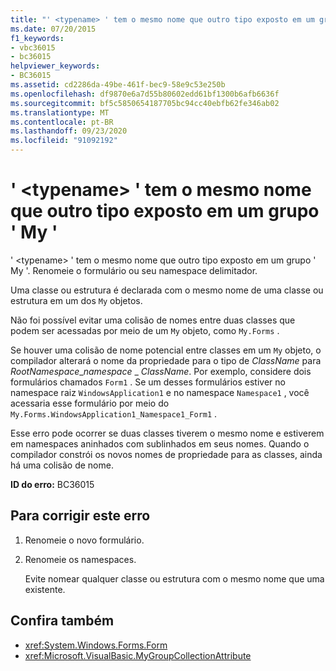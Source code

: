 ```yaml
---
title: "' <typename> ' tem o mesmo nome que outro tipo exposto em um grupo ' My '"
ms.date: 07/20/2015
f1_keywords:
- vbc36015
- bc36015
helpviewer_keywords:
- BC36015
ms.assetid: cd2286da-49be-461f-bec9-58e9c53e250b
ms.openlocfilehash: df9870e6a7d55b80602edd61bf1300b6afb6636f
ms.sourcegitcommit: bf5c5850654187705bc94cc40ebfb62fe346ab02
ms.translationtype: MT
ms.contentlocale: pt-BR
ms.lasthandoff: 09/23/2020
ms.locfileid: "91092192"
---
```

# <a name="typename-has-the-same-name-as-another-type-exposed-in-a-my-group"></a>' \<typename> ' tem o mesmo nome que outro tipo exposto em um grupo ' My '

' \<typename> ' tem o mesmo nome que outro tipo exposto em um grupo ' My '. Renomeie o formulário ou seu namespace delimitador.  
  
 Uma classe ou estrutura é declarada com o mesmo nome de uma classe ou estrutura em um dos `My` objetos.  
  
 Não foi possível evitar uma colisão de nomes entre duas classes que podem ser acessadas por meio de um `My` objeto, como `My.Forms` .  
  
 Se houver uma colisão de nome potencial entre classes em um `My` objeto, o compilador alterará o nome da propriedade para o tipo de *ClassName* para *RootNamespace*_*namespace* \_ *ClassName*. Por exemplo, considere dois formulários chamados `Form1` . Se um desses formulários estiver no namespace raiz `WindowsApplication1` e no namespace `Namespace1` , você acessaria esse formulário por meio do `My.Forms.WindowsApplication1_Namespace1_Form1` .  
  
 Esse erro pode ocorrer se duas classes tiverem o mesmo nome e estiverem em namespaces aninhados com sublinhados em seus nomes. Quando o compilador constrói os novos nomes de propriedade para as classes, ainda há uma colisão de nome.  
  
 **ID do erro:** BC36015  
  
## <a name="to-correct-this-error"></a>Para corrigir este erro  
  
1. Renomeie o novo formulário.  
  
2. Renomeie os namespaces.  
  
     Evite nomear qualquer classe ou estrutura com o mesmo nome que uma existente.  
  
## <a name="see-also"></a>Confira também

- <xref:System.Windows.Forms.Form>
- <xref:Microsoft.VisualBasic.MyGroupCollectionAttribute>
